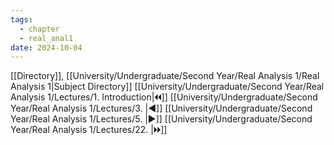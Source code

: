 ```yaml
---
tags:
  - chapter
  - real_anal1
date: 2024-10-04
---
```

[[Directory]], [[University/Undergraduate/Second Year/Real Analysis 1/Real Analysis 1|Subject Directory]]
[[University/Undergraduate/Second Year/Real Analysis 1/Lectures/1. Introduction|🞀🞀]] [[University/Undergraduate/Second Year/Real Analysis 1/Lectures/3. |◀]] [[University/Undergraduate/Second Year/Real Analysis 1/Lectures/5. |▶]] [[University/Undergraduate/Second Year/Real Analysis 1/Lectures/22. |🞂🞂]]
# 
## 
### 